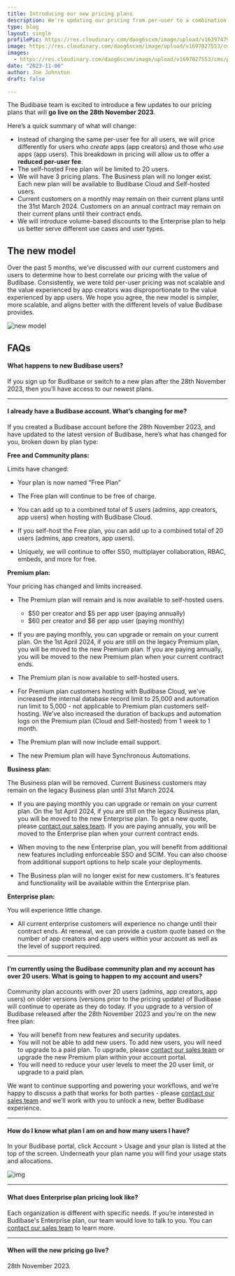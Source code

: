 ```yaml
---
title: Introducing our new pricing plans
description: We're updating our pricing from per-user to a combination of per-user and per-creator.
type: blog
layout: single
profilePic: https://res.cloudinary.com/daog6scxm/image/upload/v1639747995/cms/joe_illustration_gray_bg_e97wdl.jpg
image: https://res.cloudinary.com/daog6scxm/image/upload/v1697027553/cms/pricing/pricing-v3_ht378y.png
images:
  - https://res.cloudinary.com/daog6scxm/image/upload/v1697027553/cms/pricing/pricing-v3_ht378y.png
date: "2023-11-06"
author: Joe Johnston
draft: false

---
```


The Budibase team is excited to introduce a few updates to our pricing plans that will **go live on the 28th November 2023**. 

Here’s a quick summary of what will change:

- Instead of charging the same per-user fee for all users, we will price differently for users who *create* apps (app creators) and those who *use* apps (app users). This breakdown in pricing will allow us to offer a **reduced per-user fee**.  
- The self-hosted Free plan will be limited to 20 users.
- We will have 3 pricing plans. The Business plan will no longer exist.  Each new plan will be available to Budibase Cloud and Self-hosted users. 
- Current customers on a monthly may remain on their current plans until the 31st March 2024. Customers on an annual contract may remain on their current plans until their contract ends.
- We will introduce volume-based discounts to the Enterprise plan to help us better serve different use cases and user types.



## The new model

Over the past 5 months, we’ve discussed with our current customers and users to determine how to best correlate our pricing with the value of Budibase. Consistently, we were told per-user pricing was not scalable and the value experienced by app creators was disproportionate to the value experienced by app users. We hope you agree, the new model is simpler, more scalable, and aligns better with the different levels of value Budibase provides. 

![new model](https://res.cloudinary.com/daog6scxm/image/upload/v1697032289/cms/pricing/CleanShot_2023-10-11_at_14.50.48_2x_o9qx4v.png)



## FAQs

#### What happens to new Budibase users?

If you sign up for Budibase or switch to a new plan after the 28th November 2023, then you’ll have access to our newest plans.



---



#### **I already have a Budibase account. What’s changing for me?**

If you created a Budibase account before the 28th November 2023, and have updated to the latest version of Budibase, here’s what has changed for you, broken down by plan type:

**Free and Community plans:**

Limits have changed:

- Your plan is now named “Free Plan”

- The Free plan will continue to be free of charge.

- You can add up to a combined total of 5 users (admins, app creators, app users) when hosting with Budibase Cloud.

- If you self-host the Free plan, you can add up to a combined total of 20 users (admins, app creators, app users).

- Uniquely, we will continue to offer SSO, multiplayer collaboration, RBAC, embeds, and more for free.

  

**Premium plan:**

Your pricing has changed and limits increased. 

- The Premium plan will remain and is now available to self-hosted users. 

  - $50 per creator and $5 per app user (paying annually)
  - $60 per creator and $6 per app user (paying monthly)

- If you are paying monthly, you can upgrade or remain on your current plan. On the 1st April 2024, if you are still on the legacy Premium plan, you will be moved to the new Premium plan. If you are paying annually, you will be moved to the new Premium plan when your current contract ends. 

- The Premium plan is now available to self-hosted users.

- For Premium plan customers hosting with Budibase Cloud, we've increased the internal database record limit to 25,000 and automation run limit to 5,000 - not applicable to Premium plan customers self-hosting. We’ve also increased the duration of backups and automation logs on the Premium plan (Cloud and Self-hosted) from 1 week to 1 month. 

- The Premium plan will now include email support.

- The new Premium plan will have Synchronous Automations.

  

**Business plan:**

The Business plan will be removed. Current Business customers may remain on the legacy Business plan until 31st March 2024.

- If you are paying monthly you can upgrade or remain on your current plan. On the 1st April 2024, if you are still on the legacy Business plan, you will be moved to the new Enterprise plan. To get a new quote, please [contact our sales team](https://budibase.com/contact). If you are paying annually, you will be moved to the Enterprise plan when your current contract ends. 

- When moving to the new Enterprise plan, you will benefit from additional new features including enforceable SSO and SCIM. You can also choose from additional support options to help scale your deployments.

- The Business plan will no longer exist for new customers.  It's features and functionality will be available within the Enterprise plan.

  

**Enterprise plan:**

You will experience little change.

- All current enterprise customers will experience no change until their contract ends. At renewal, we can provide a custom quote based on the number of app creators and app users within your account as well as the level of support required.



---



#### **I’m currently using the Budibase community plan and my account has over 20 users. What is going to happen to my account and users?**

Community plan accounts with over 20 users (admins, app creators, app users) on older versions (versions prior to the pricing update) of Budibase will continue to operate as they do today. If you upgrade to a version of Budibase released after the 28th November 2023 and you’re on the new free plan:

- You will benefit from new features and security updates.
- You will not be able to add new users. To add new users, you will need to upgrade to a paid plan. To upgrade, please [contact our sales team](https://budibase.com/contact) or upgrade the new Premium plan within your account portal.
- You will need to reduce your user levels to meet the 20 user limit, or upgrade to a paid plan.

We want to continue supporting and powering your workflows, and we’re happy to discuss a path that works for both parties - please [contact our sales team](https://budibase.com/contact) and we’ll work with you to unlock a new, better Budibase experience.



---



#### **How do I know what plan I am on and how many users I have?**

In your Budibase portal, click Account > Usage and your plan is listed at the top of the screen. Underneath your plan name you will find your usage stats and allocations.

![img](https://lh6.googleusercontent.com/P2zPASfH3tfxJ3s2ks5GczSSTyjZi3HU6I9pPTULi4hDONDA483ee7hV4_8tFse8uiGLucfR0Q9avrMsQ1DDSD9jdec2qA3C-BoJc15xe0Bx3WtUbysjmjtNdzl3r7RgZ3xFt-rQdAG6CqzKH7NbOVQ)



---



#### What does Enterprise plan pricing look like?

Each organization is different with specific needs. If you’re interested in Budibase's Enterprise plan, our team would love to talk to you. You can [contact our sales team](https://budibase.com/contact) to learn more.



---



#### When will the new pricing go live?

28th November 2023.



##  